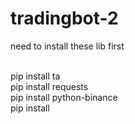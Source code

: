 # tradingbot-2
need to install these lib first <br>
<br>

pip install ta <br>
pip install requests <br>
pip install python-binance <br>
pip install <br>
